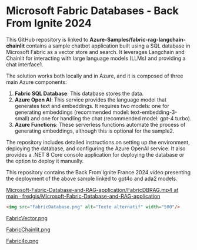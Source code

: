 # Microsoft Fabric Databases - Back From Ignite 2024

This GitHub repository is linked to **Azure-Samples/fabric-rag-langchain-chainlit** contains a sample chatbot application built using a SQL database in Microsoft Fabric as a vector store and search. It leverages Langchain and Chainlit for interacting with large language models (LLMs) and providing a chat interface1.

The solution works both locally and in Azure, and it is composed of three main Azure components:

1. **Fabric SQL Database**: This database stores the data.
2. **Azure Open AI**: This service provides the language model that generates text and embeddings. It requires two models: one for generating embeddings (recommended model: text-embedding-3-small) and one for handling the chat (recommended model: gpt-4 turbo).
3. **Azure Functions**: These serverless functions automate the process of generating embeddings, although this is optional for the sample2.

The repository includes detailed instructions on setting up the environment, deploying the database, and configuring the Azure OpenAI service. It also provides a .NET 8 Core console application for deploying the database or the option to deploy it manually.

This repository contains the Back From Ignite France 2024 video presenting the deployment of the above sample linked to gpt4o and ada2 models.

[Microsoft-Fabric-Database-and-RAG-application/FabricDBRAG.mp4 at main · fredgis/Microsoft-Fabric-Database-and-RAG-application](https://github.com/fredgis/Microsoft-Fabric-Database-and-RAG-application/blob/main/FabricDBRAG.mp4)

```html
<img src="FabricDatabase.png" alt="Texte alternatif" width="500"/>
```

[FabricVector.png](https://github.com/fredgis/Microsoft-Fabric-Database-and-RAG-application/blob/main/FabricVector.png)

[FabricChainlit.png](https://github.com/fredgis/Microsoft-Fabric-Database-and-RAG-application/blob/main/FabricChainlit.png)

[Fabric4o.png](https://github.com/fredgis/Microsoft-Fabric-Database-and-RAG-application/blob/main/Fabric4o.png)